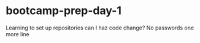 # bootcamp-prep-day-1
Learning to set up repositories
can I haz code change?
No passwords
one more line
